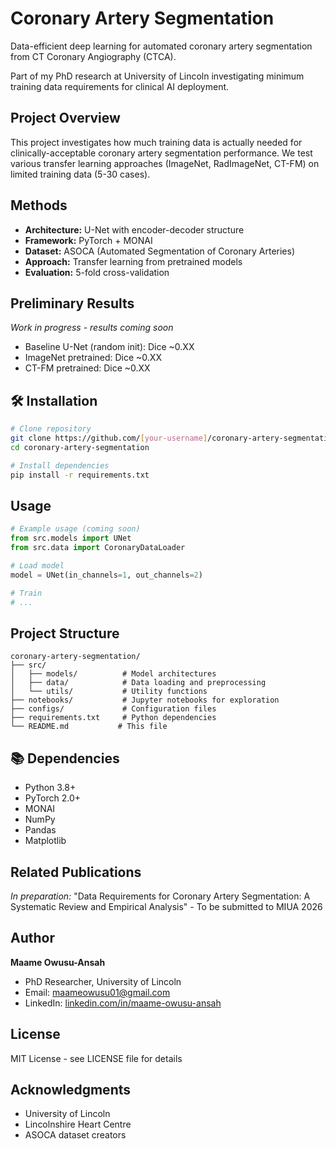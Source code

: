 # Coronary Artery Segmentation

Data-efficient deep learning for automated coronary artery segmentation from CT Coronary Angiography (CTCA).

Part of my PhD research at University of Lincoln investigating minimum training data requirements for clinical AI deployment.

## Project Overview

This project investigates how much training data is actually needed for clinically-acceptable coronary artery segmentation performance. We test various transfer learning approaches (ImageNet, RadImageNet, CT-FM) on limited training data (5-30 cases).

## Methods

- **Architecture:** U-Net with encoder-decoder structure
- **Framework:** PyTorch + MONAI
- **Dataset:** ASOCA (Automated Segmentation of Coronary Arteries)
- **Approach:** Transfer learning from pretrained models
- **Evaluation:** 5-fold cross-validation

## Preliminary Results

*Work in progress - results coming soon*

- Baseline U-Net (random init): Dice ~0.XX
- ImageNet pretrained: Dice ~0.XX
- CT-FM pretrained: Dice ~0.XX

## 🛠️ Installation
```bash
# Clone repository
git clone https://github.com/[your-username]/coronary-artery-segmentation.git
cd coronary-artery-segmentation

# Install dependencies
pip install -r requirements.txt
```

## Usage
```python
# Example usage (coming soon)
from src.models import UNet
from src.data import CoronaryDataLoader

# Load model
model = UNet(in_channels=1, out_channels=2)

# Train
# ...
```

## Project Structure
```
coronary-artery-segmentation/
├── src/
│   ├── models/          # Model architectures
│   ├── data/            # Data loading and preprocessing
│   └── utils/           # Utility functions
├── notebooks/           # Jupyter notebooks for exploration
├── configs/             # Configuration files
├── requirements.txt     # Python dependencies
└── README.md           # This file
```

## 📚 Dependencies

- Python 3.8+
- PyTorch 2.0+
- MONAI
- NumPy
- Pandas
- Matplotlib

## Related Publications

*In preparation:* "Data Requirements for Coronary Artery Segmentation: A Systematic Review and Empirical Analysis" - To be submitted to MIUA 2026

## Author

**Maame Owusu-Ansah**
- PhD Researcher, University of Lincoln
- Email: maameowusu01@gmail.com
- LinkedIn: [linkedin.com/in/maame-owusu-ansah](https://linkedin.com/in/maame-owusu-ansah)

## License

MIT License - see LICENSE file for details

## Acknowledgments

- University of Lincoln
- Lincolnshire Heart Centre
- ASOCA dataset creators
